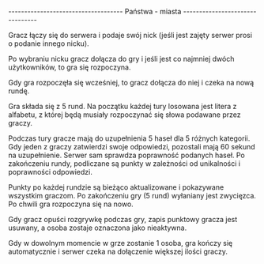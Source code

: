 ------------------------------------ Państwa - miasta --------------------------------

Gracz łączy się do serwera i podaje swój nick (jeśli jest zajęty serwer prosi o podanie innego nicku).

Po wybraniu nicku gracz dołącza do gry i jeśli jest co najmniej dwóch użytkowników, to gra się rozpoczyna.

Gdy gra rozpoczęła się wcześniej, to gracz dołącza do niej i czeka na nową rundę. 

Gra składa się z 5 rund. Na początku każdej tury losowana jest litera z alfabetu, z której będą musiały rozpoczynać się słowa podawane przez graczy.

Podczas tury gracze mają do uzupełnienia 5 haseł dla 5 różnych kategorii. Gdy jeden z graczy zatwierdzi swoje odpowiedzi, pozostali mają 60 sekund na uzupełnienie. Serwer sam sprawdza poprawność podanych haseł. Po zakończeniu rundy, podliczane są punkty w zależności od unikalności i poprawności odpowiedzi.

Punkty po każdej rundzie są  bieżąco aktualizowane i pokazywane wszystkim graczom. Po zakończeniu gry (5 rund) wyłaniany jest zwycięzca. Po chwili gra rozpoczyna się na nowo. 

Gdy gracz opuści rozgrywkę podczas gry, zapis punktowy gracza jest usuwany, a osoba zostaje oznaczona jako nieaktywna. 

Gdy w dowolnym momencie w grze zostanie 1 osoba, gra kończy się automatycznie i serwer czeka na dołączenie większej ilości graczy. 


